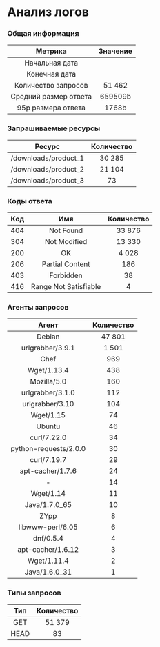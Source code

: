 # Анализ логов

### Общая информация
| Метрика                        |     Значение |
|:------------------------------:|:------------:|
| Начальная дата                 |              |
| Конечная дата                  |              |
| Количество запросов            |       51 462 |
| Средний размер ответа          |      659509b |
| 95p размера ответа             |        1768b |

### Запрашиваемые ресурсы
| Ресурс                    | Количество |
|:-------------------------:|:----------:|
| /downloads/product_1      |     30 285 |
| /downloads/product_2      |     21 104 |
| /downloads/product_3      |         73 |

### Коды ответа
| Код | Имя                       | Количество |
|:---:|:-------------------------:|:----------:|
| 404 | Not Found                 |     33 876 |
| 304 | Not Modified              |     13 330 |
| 200 | OK                        |      4 028 |
| 206 | Partial Content           |        186 |
| 403 | Forbidden                 |         38 |
| 416 | Range Not Satisfiable     |          4 |

### Агенты запросов
| Агент                     | Количество |
|:-------------------------:|:----------:|
| Debian                    |     47 801 |
| urlgrabber/3.9.1          |      1 501 |
| Chef                      |        969 |
| Wget/1.13.4               |        438 |
| Mozilla/5.0               |        160 |
| urlgrabber/3.1.0          |        112 |
| urlgrabber/3.10           |        104 |
| Wget/1.15                 |         74 |
| Ubuntu                    |         46 |
| curl/7.22.0               |         34 |
| python-requests/2.0.0     |         30 |
| curl/7.19.7               |         29 |
| apt-cacher/1.7.6          |         24 |
| -                         |         14 |
| Wget/1.14                 |         11 |
| Java/1.7.0_65             |         10 |
| ZYpp                      |          8 |
| libwww-perl/6.05          |          6 |
| dnf/0.5.4                 |          4 |
| apt-cacher/1.6.12         |          3 |
| Wget/1.11.4               |          2 |
| Java/1.6.0_31             |          1 |

### Типы запросов
| Тип                       | Количество |
|:-------------------------:|:----------:|
| GET                       |     51 379 |
| HEAD                      |         83 |

